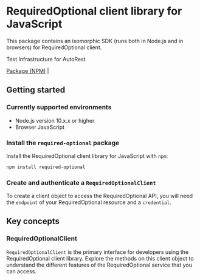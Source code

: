 # RequiredOptional client library for JavaScript

This package contains an isomorphic SDK (runs both in Node.js and in browsers) for RequiredOptional client.

Test Infrastructure for AutoRest

[Package (NPM)](https://www.npmjs.com/package/required-optional) |

## Getting started

### Currently supported environments

- Node.js version 10.x.x or higher
- Browser JavaScript


### Install the `required-optional` package

Install the RequiredOptional client library for JavaScript with `npm`:

```bash
npm install required-optional
```

### Create and authenticate a `RequiredOptionalClient`

To create a client object to access the RequiredOptional API, you will need the `endpoint` of your RequiredOptional resource and a `credential`.
## Key concepts

### RequiredOptionalClient

`RequiredOptionalClient` is the primary interface for developers using the RequiredOptional client library. Explore the methods on this client object to understand the different features of the RequiredOptional service that you can access.


